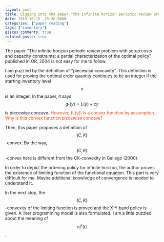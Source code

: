 ```yaml
---
layout: post
title: Digging into the paper "the infinite horizon periodic review problem with setup costs"
date: 2019-10-15  20:30-0800
categories: ["paper reading"]
tags: ["inventory"]
giscus_comments: true
related_posts: true
---
```


The paper "The infinite horizon periodic review problem with setup costs and capacity constraints: a partial characterization of the optimal policy" published in OR, 2004 is not easy for me to follow.

I am puzzled by the definition of "piecewise concavity". This definition is used for proving the optimal order quantity continues to be an integer if the starting inventory level $$x$$ is an integer. In the paper, it says $$g_1(y)=L(y)+cy$$ is piecewise concave. <font color="#FF4500"> However, \(L(y)\) is a convex function by assumption. Why is this convex function piecewise concave? </font>

Then, this paper proposes a definition of $$(C, K)$$-convex. By the way, $$(C, K)$$-convex here is different from the CK-convexity in Gallego (2000).

In order to depict the ordering policy for infinite horizon, the author proves the existence of limiting function of the functional equation. This part is very difficult for me. Maybe additional knowledge of convergence is needed to understand it.

In the next step, the $$(C, K)$$-convexity of the limiting function is proved and the X-Y band policy is given. A liner programming model is also formulated. I am a little puzzled about the meaning of $$\pi_i^k(t)$$.
